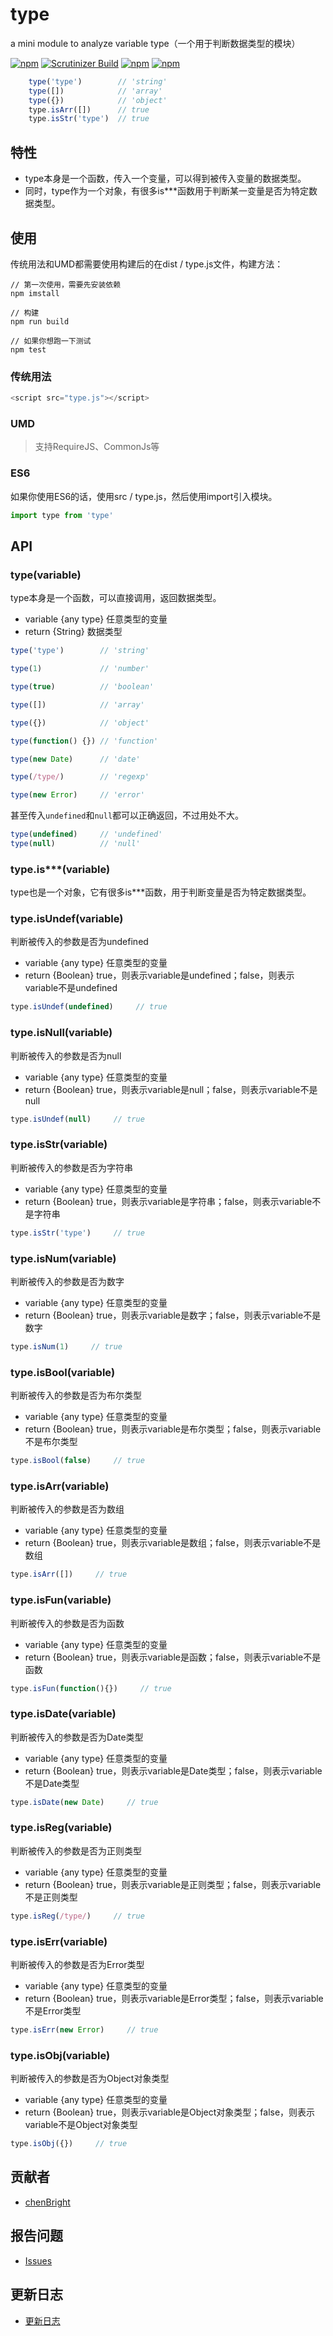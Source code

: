 # type

a mini module to analyze variable type（一个用于判断数据类型的模块）

[![npm](https://img.shields.io/badge/node-%3E%3D6.7.0-brightgreen.svg)]() [![Scrutinizer Build](https://img.shields.io/scrutinizer/build/g/filp/whoops.svg?maxAge=2592000)]() [![npm](https://img.shields.io/badge/release-1.0.0-brightgreen.svg)]()  [![npm](https://img.shields.io/npm/l/express.svg?maxAge=2592000)]()

```javascript
    type('type')        // 'string'
    type([])            // 'array'
    type({})            // 'object'
    type.isArr([])      // true
    type.isStr('type')  // true
```

## 特性

- type本身是一个函数，传入一个变量，可以得到被传入变量的数据类型。
- 同时，type作为一个对象，有很多is***函数用于判断某一变量是否为特定数据类型。

## 使用

传统用法和UMD都需要使用构建后的在dist / type.js文件，构建方法：

```
// 第一次使用，需要先安装依赖
npm imstall

// 构建
npm run build

// 如果你想跑一下测试
npm test
```

### 传统用法

```javascript
<script src="type.js"></script>
```

### UMD

>  支持RequireJS、CommonJs等

### ES6

如果你使用ES6的话，使用src / type.js，然后使用import引入模块。

```javascript
import type from 'type'
```
## API

### type(variable)

type本身是一个函数，可以直接调用，返回数据类型。

- variable {any type} 任意类型的变量
- return {String} 数据类型

```javascript
type('type')        // 'string'

type(1)             // 'number'

type(true)          // 'boolean'

type([])            // 'array'

type({})            // 'object'

type(function() {}) // 'function'

type(new Date)      // 'date'

type(/type/)        // 'regexp'

type(new Error)     // 'error'
```

甚至传入`undefined`和`null`都可以正确返回，不过用处不大。

```javascript
type(undefined)     // 'undefined'
type(null)          // 'null'
```

### type.is***(variable)

type也是一个对象，它有很多is***函数，用于判断变量是否为特定数据类型。

### type.isUndef(variable)

判断被传入的参数是否为undefined

- variable {any type}  任意类型的变量
- return {Boolean} true，则表示variable是undefined；false，则表示variable不是undefined

```javascript
type.isUndef(undefined)     // true
```

### type.isNull(variable)

判断被传入的参数是否为null

- variable {any type}  任意类型的变量
- return {Boolean} true，则表示variable是null；false，则表示variable不是null

```javascript
type.isUndef(null)     // true
```

### type.isStr(variable)

判断被传入的参数是否为字符串

- variable {any type}  任意类型的变量
- return {Boolean}  true，则表示variable是字符串；false，则表示variable不是字符串

```javascript
type.isStr('type')     // true
```

### type.isNum(variable)

判断被传入的参数是否为数字

- variable {any type}  任意类型的变量
- return {Boolean} true，则表示variable是数字；false，则表示variable不是数字

```javascript
type.isNum(1)     // true
```

### type.isBool(variable)

判断被传入的参数是否为布尔类型

- variable {any type}  任意类型的变量
- return {Boolean} true，则表示variable是布尔类型；false，则表示variable不是布尔类型

```javascript
type.isBool(false)     // true
```

### type.isArr(variable)

判断被传入的参数是否为数组

- variable {any type}  任意类型的变量
- return {Boolean} true，则表示variable是数组；false，则表示variable不是数组

```javascript
type.isArr([])     // true
```

### type.isFun(variable)

判断被传入的参数是否为函数

- variable {any type}  任意类型的变量
- return {Boolean} true，则表示variable是函数；false，则表示variable不是函数

```javascript
type.isFun(function(){})     // true
```

### type.isDate(variable)

判断被传入的参数是否为Date类型

- variable {any type}  任意类型的变量
- return {Boolean} true，则表示variable是Date类型；false，则表示variable不是Date类型

```javascript
type.isDate(new Date)     // true
```

### type.isReg(variable)

判断被传入的参数是否为正则类型

- variable {any type}  任意类型的变量
- return {Boolean} true，则表示variable是正则类型；false，则表示variable不是正则类型

```javascript
type.isReg(/type/)     // true
```

### type.isErr(variable)

判断被传入的参数是否为Error类型

- variable {any type}  任意类型的变量
- return {Boolean} true，则表示variable是Error类型；false，则表示variable不是Error类型

```javascript
type.isErr(new Error)     // true
```

### type.isObj(variable)

判断被传入的参数是否为Object对象类型

- variable {any type}  任意类型的变量
- return {Boolean} true，则表示variable是Object对象类型；false，则表示variable不是Object对象类型

```javascript
type.isObj({})     // true
```

## 贡献者

- [chenBright][1]

## 报告问题

- [Issues][2]

## 更新日志

- [更新日志][3]



[1]: https://github.com/chenBright
[2]: https://github.com/chenBright/type/issues
[3]: https://github.com/chenBright/type/blob/master/CHANGELOG.md
